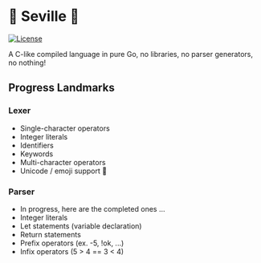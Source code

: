 # 🍇 Seville 🍇
[![License](https://img.shields.io/badge/License-MIT-blue.svg)](https://opensource.org/licenses/MIT)

A C-like compiled language in pure Go, no libraries, no parser generators, no nothing!

## Progress Landmarks
### Lexer
* Single-character operators
* Integer literals
* Identifiers
* Keywords
* Multi-character operators
* Unicode / emoji support 🌹

### Parser
* In progress, here are the completed ones ...
* Integer literals
* Let statements (variable declaration)
* Return statements
* Prefix operators (ex. -5, !ok, ...)
* Infix operators (5 > 4 == 3 < 4)
